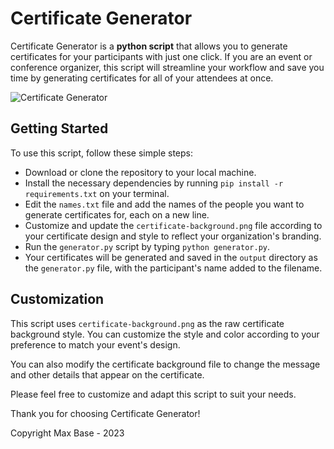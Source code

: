 # Certificate Generator

Certificate Generator is a **python script** that allows you to generate certificates for your participants with just one click. If you are an event or conference organizer, this script will streamline your workflow and save you time by generating certificates for all of your attendees at once.

![Certificate Generator](https://user-images.githubusercontent.com/2658040/226197734-ef7664e8-e772-4347-9a92-5913ea8088c1.png)

## Getting Started

To use this script, follow these simple steps:

- Download or clone the repository to your local machine.
- Install the necessary dependencies by running `pip install -r requirements.txt` on your terminal.
- Edit the `names.txt` file and add the names of the people you want to generate certificates for, each on a new line.
- Customize and update the `certificate-background.png` file according to your certificate design and style to reflect your organization's branding.
- Run the `generator.py` script by typing `python generator.py`.
- Your certificates will be generated and saved in the `output` directory as the `generator.py` file, with the participant's name added to the filename.

## Customization

This script uses `certificate-background.png` as the raw certificate background style. You can customize the style and color according to your preference to match your event's design.

You can also modify the certificate background file to change the message and other details that appear on the certificate.

Please feel free to customize and adapt this script to suit your needs.

Thank you for choosing Certificate Generator!

Copyright Max Base - 2023
